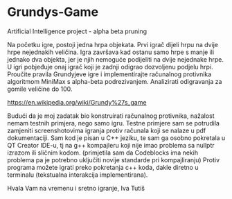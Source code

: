 # Grundys-Game
Artificial Intelligence project - alpha beta pruning

Na početku igre, postoji jedna hrpa objekata. Prvi igrač dijeli hrpu na dvije hrpe nejednakih veličina.
Igra završava kad ostanu samo hrpe s manje ili jednako dva objekta, jer je njih nemoguće podijeliti na
dvije nejednake hrpe. U igri pobjeđuje onaj igrač koji je zadnji odigrao dozvoljenu podjelu hrpi.
Proučite pravila Grundyjeve igre i implementirajte računalnog protivnika algoritmom MiniMax s
alpha-beta podrezivanjem. Analizirati odigravanja za gomile veličine do 100.

https://en.wikipedia.org/wiki/Grundy%27s_game

Budući da je moj zadatak bio konstruirati računalnog protivnika, nažalost nemam testnih primjera, nego samo igru.
Testne primjere sam se potrudila zamjeniti screenshotovima igranja protiv računala koji se nalaze u pdf dokumentaciji.
Sam kod je pisan u C++ jeziku, te sam ga osobno pokretala u QT Creator IDE-u, tj na g++ kompajleru koji nije imao problema sa nullptr izrazom ili sličnim kodom.
(primjetila sam da Codeblocks ima nekih problema pa je potrebno uključiti novije standarde pri kompajliranju)
Protiv programa možete igrati preko pokretanja c++ koda, dakle diretno u terminalu (tekstualna interakcija implementirana).

Hvala Vam na vremenu i sretno igranje, 
Iva Tutiš
